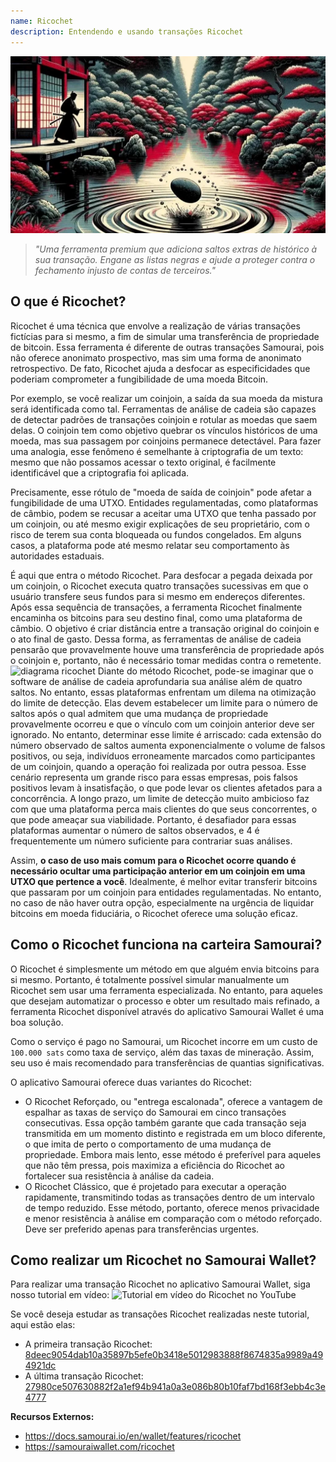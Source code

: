 ```yaml
---
name: Ricochet
description: Entendendo e usando transações Ricochet
---
```


![capa ricochet](assets/cover.webp)

> *"Uma ferramenta premium que adiciona saltos extras de histórico à sua transação. Engane as listas negras e ajude a proteger contra o fechamento injusto de contas de terceiros."*

## O que é Ricochet?
Ricochet é uma técnica que envolve a realização de várias transações fictícias para si mesmo, a fim de simular uma transferência de propriedade de bitcoin. Essa ferramenta é diferente de outras transações Samourai, pois não oferece anonimato prospectivo, mas sim uma forma de anonimato retrospectivo. De fato, Ricochet ajuda a desfocar as especificidades que poderiam comprometer a fungibilidade de uma moeda Bitcoin.

Por exemplo, se você realizar um coinjoin, a saída da sua moeda da mistura será identificada como tal. Ferramentas de análise de cadeia são capazes de detectar padrões de transações coinjoin e rotular as moedas que saem delas. O coinjoin tem como objetivo quebrar os vínculos históricos de uma moeda, mas sua passagem por coinjoins permanece detectável. Para fazer uma analogia, esse fenômeno é semelhante à criptografia de um texto: mesmo que não possamos acessar o texto original, é facilmente identificável que a criptografia foi aplicada.

Precisamente, esse rótulo de "moeda de saída de coinjoin" pode afetar a fungibilidade de uma UTXO. Entidades regulamentadas, como plataformas de câmbio, podem se recusar a aceitar uma UTXO que tenha passado por um coinjoin, ou até mesmo exigir explicações de seu proprietário, com o risco de terem sua conta bloqueada ou fundos congelados. Em alguns casos, a plataforma pode até mesmo relatar seu comportamento às autoridades estaduais.

É aqui que entra o método Ricochet. Para desfocar a pegada deixada por um coinjoin, o Ricochet executa quatro transações sucessivas em que o usuário transfere seus fundos para si mesmo em endereços diferentes. Após essa sequência de transações, a ferramenta Ricochet finalmente encaminha os bitcoins para seu destino final, como uma plataforma de câmbio. O objetivo é criar distância entre a transação original do coinjoin e o ato final de gasto. Dessa forma, as ferramentas de análise de cadeia pensarão que provavelmente houve uma transferência de propriedade após o coinjoin e, portanto, não é necessário tomar medidas contra o remetente.
![diagrama ricochet](assets/pt/1.webp)
Diante do método Ricochet, pode-se imaginar que o software de análise de cadeia aprofundaria sua análise além de quatro saltos. No entanto, essas plataformas enfrentam um dilema na otimização do limite de detecção. Elas devem estabelecer um limite para o número de saltos após o qual admitem que uma mudança de propriedade provavelmente ocorreu e que o vínculo com um coinjoin anterior deve ser ignorado. No entanto, determinar esse limite é arriscado: cada extensão do número observado de saltos aumenta exponencialmente o volume de falsos positivos, ou seja, indivíduos erroneamente marcados como participantes de um coinjoin, quando a operação foi realizada por outra pessoa. Esse cenário representa um grande risco para essas empresas, pois falsos positivos levam à insatisfação, o que pode levar os clientes afetados para a concorrência. A longo prazo, um limite de detecção muito ambicioso faz com que uma plataforma perca mais clientes do que seus concorrentes, o que pode ameaçar sua viabilidade. Portanto, é desafiador para essas plataformas aumentar o número de saltos observados, e 4 é frequentemente um número suficiente para contrariar suas análises.

Assim, **o caso de uso mais comum para o Ricochet ocorre quando é necessário ocultar uma participação anterior em um coinjoin em uma UTXO que pertence a você**. Idealmente, é melhor evitar transferir bitcoins que passaram por um coinjoin para entidades regulamentadas. No entanto, no caso de não haver outra opção, especialmente na urgência de liquidar bitcoins em moeda fiduciária, o Ricochet oferece uma solução eficaz.

## Como o Ricochet funciona na carteira Samourai?
O Ricochet é simplesmente um método em que alguém envia bitcoins para si mesmo. Portanto, é totalmente possível simular manualmente um Ricochet sem usar uma ferramenta especializada. No entanto, para aqueles que desejam automatizar o processo e obter um resultado mais refinado, a ferramenta Ricochet disponível através do aplicativo Samourai Wallet é uma boa solução.

Como o serviço é pago no Samourai, um Ricochet incorre em um custo de `100.000 sats` como taxa de serviço, além das taxas de mineração. Assim, seu uso é mais recomendado para transferências de quantias significativas.

O aplicativo Samourai oferece duas variantes do Ricochet:
- O Ricochet Reforçado, ou "entrega escalonada", oferece a vantagem de espalhar as taxas de serviço do Samourai em cinco transações consecutivas. Essa opção também garante que cada transação seja transmitida em um momento distinto e registrada em um bloco diferente, o que imita de perto o comportamento de uma mudança de propriedade. Embora mais lento, esse método é preferível para aqueles que não têm pressa, pois maximiza a eficiência do Ricochet ao fortalecer sua resistência à análise da cadeia.
- O Ricochet Clássico, que é projetado para executar a operação rapidamente, transmitindo todas as transações dentro de um intervalo de tempo reduzido. Esse método, portanto, oferece menos privacidade e menor resistência à análise em comparação com o método reforçado. Deve ser preferido apenas para transferências urgentes.

## Como realizar um Ricochet no Samourai Wallet?
Para realizar uma transação Ricochet no aplicativo Samourai Wallet, siga nosso tutorial em vídeo:
![Tutorial em vídeo do Ricochet no YouTube](https://youtu.be/Gsz0zuVo3N4)

Se você deseja estudar as transações Ricochet realizadas neste tutorial, aqui estão elas:
- A primeira transação Ricochet: [8deec9054dab10a35897b5efe0b3418e5012983888f8674835a9989a494921dc](https://mempool.space/fr/testnet/tx/8deec9054dab10a35897b5efe0b3418e5012983888f8674835a9989a494921dc)
- A última transação Ricochet: [27980ce507630882f2a1ef94b941a0a3e086b80b10faf7bd168f3ebb4c3e4777](https://mempool.space/fr/testnet/tx/27980ce507630882f2a1ef94b941a0a3e086b80b10faf7bd168f3ebb4c3e4777)

**Recursos Externos:**
- https://docs.samourai.io/en/wallet/features/ricochet
- https://samouraiwallet.com/ricochet
